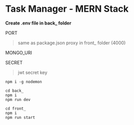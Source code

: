# Task Manager - MERN Stack

**Create .env file in back_ folder**

PORT
> same as package.json proxy in front_ folder (4000)

MONGO_URI

SECRET
> jwt secret key

```
npm i -g nodemon

cd back_
npm i
npm run dev

cd front_
npm i
npm run start
```
